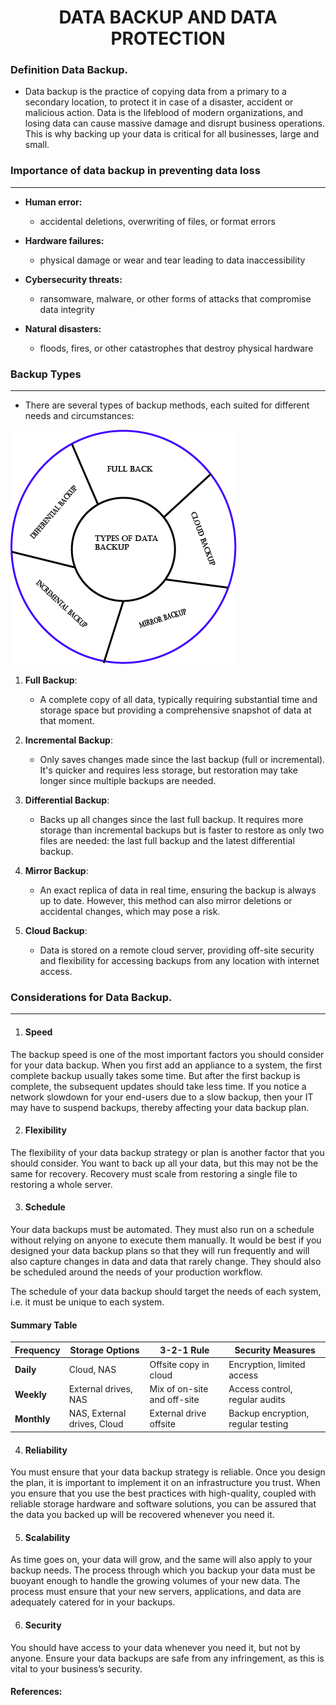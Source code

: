 <h1 align="center">DATA BACKUP AND DATA PROTECTION</h1>
  

### Definition Data Backup.

+ Data backup is the practice of copying data from a primary to a secondary location, to protect it in case of a disaster, accident or malicious action. Data is the lifeblood of modern organizations, and losing data can cause massive damage and disrupt business operations. This is why backing up your data is critical for all businesses, large and small.

### Importance of data backup in preventing data loss
---
+ **Human error:** 

  - accidental deletions, overwriting of files, or format errors
+ **Hardware failures:** 

  - physical damage or wear and tear leading to data inaccessibility
+ **Cybersecurity threats:** 

  - ransomware, malware, or other forms of attacks that compromise data integrity
+ **Natural disasters:** 

  - floods, fires, or other catastrophes that destroy physical hardware

### Backup Types
---
  - There are several types of backup methods, each suited for different needs and circumstances:
  
  ![The types of data backup](/images/Types-of-data-backup.jpg)



1.  **Full Backup**:

    - A complete copy of all data, typically requiring substantial time and storage space but providing a comprehensive snapshot of data at that moment.
   
3.  **Incremental Backup**:

    - Only saves changes made since the last backup (full or incremental). It's quicker and requires less storage, but restoration may take longer since multiple backups are needed.

5.  **Differential Backup**: 

    - Backs up all changes since the last full backup. It requires more storage than incremental backups but is faster to restore as only two files are needed: the last full backup and the latest differential backup.

6.  **Mirror Backup**: 

    - An exact replica of data in real time, ensuring the backup is always up to date. However, this method can also mirror deletions or accidental changes, which may pose a risk.

7.  **Cloud Backup**: 

    - Data is stored on a remote cloud server, providing off-site security and flexibility for accessing backups from any location with internet access.

### Considerations for Data Backup.

---
1. #### Speed
The backup speed is one of the most important factors you should consider for your data backup. When you first add an appliance to a system, the first complete backup usually takes some time. But after the first backup is complete, the subsequent updates should take less time. If you notice a network slowdown for your end-users due to a slow backup, then your IT may have to suspend backups, thereby affecting your data backup plan.

2. #### Flexibility
The flexibility of your data backup strategy or plan is another factor that you should consider. You want to back up all your data, but this may not be the same for recovery. Recovery must scale from restoring a single file to restoring a whole server.

3. #### Schedule
Your data backups must be automated. They must also run on a schedule without relying on anyone to execute them manually. It would be best if you designed your data backup plans so that they will run frequently and will also capture changes in data and data that rarely change. They should also be scheduled around the needs of your production workflow.

The schedule of your data backup should target the needs of each system, i.e. it must be unique to each system.

#### Summary Table

| Frequency    | Storage Options      | 3-2-1 Rule              | Security Measures              |
|--------------|----------------------|-------------------------|--------------------------------|
| **Daily**    | Cloud, NAS           | Offsite copy in cloud   | Encryption, limited access     |
| **Weekly**   | External drives, NAS | Mix of on-site and off-site | Access control, regular audits |
| **Monthly**  | NAS, External drives, Cloud | External drive offsite | Backup encryption, regular testing |

4. #### Reliability

You must ensure that your data backup strategy is reliable. Once you design the plan, it is important to implement it on an infrastructure you trust. When you ensure that you use the best practices with high-quality, coupled with reliable storage hardware and software solutions, you can be assured that the data you backed up will be recovered whenever you need it.

5. #### Scalability
As time goes on, your data will grow, and the same will also apply to your backup needs. The process through which you backup your data must be buoyant enough to handle the growing volumes of your new data. The process must ensure that your new servers, applications, and data are adequately catered for in your backups.

6. #### Security
You should have access to your data whenever you need it, but not by anyone. Ensure your data backups are safe from any infringement, as this is vital to your business’s security.

#### References:
